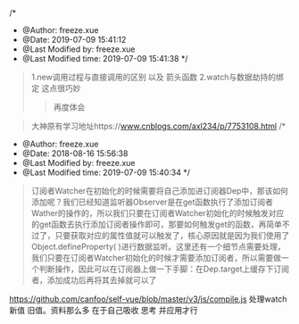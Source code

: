 /*
 * @Author: freeze.xue 
 * @Date: 2019-07-09 15:41:12 
 * @Last Modified by: freeze.xue
 * @Last Modified time: 2019-07-09 15:41:38
 */
>1.new调用过程与直接调用的区别 以及 箭头函数
>2.watch与数据劫持的绑定 这点很巧妙 
>>再度体会

>大神原有学习地址https://www.cnblogs.com/axl234/p/7753108.html
/*
 * @Author: freeze.xue 
 * @Date: 2018-08-16 15:56:38 
 * @Last Modified by: freeze.xue
 * @Last Modified time: 2019-07-09 15:40:34
 */


>订阅者Watcher在初始化的时候需要将自己添加进订阅器Dep中，那该如何添加呢？我们已经知道监听器Observer是在get函数执行了添加订阅者Wather的操作的，所以我们只要在订阅者Watcher初始化的时候触发对应的get函数去执行添加订阅者操作即可，那要如何触发get的函数，再简单不过了，只要获取对应的属性值就可以触发了，核心原因就是因为我们使用了Object.defineProperty( )进行数据监听。这里还有一个细节点需要处理，我们只要在订阅者Watcher初始化的时候才需要添加订阅者，所以需要做一个判断操作，因此可以在订阅器上做一下手脚：在Dep.target上缓存下订阅者，添加成功后再将其去掉就可以了

https://github.com/canfoo/self-vue/blob/master/v3/js/compile.js 
处理watch 新值 旧值。资料那么多 在于自己吸收 思考 并应用才行

